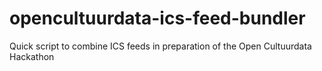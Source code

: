 # opencultuurdata-ics-feed-bundler
Quick script to combine ICS feeds in preparation of the Open Cultuurdata Hackathon

